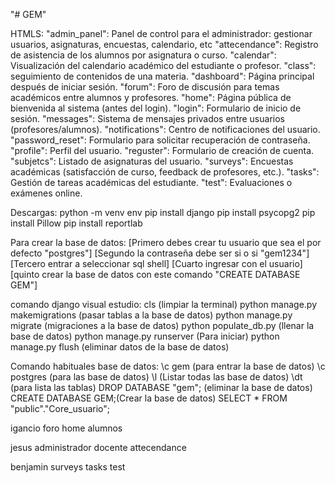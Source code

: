 "# GEM" 

HTMLS:
"admin_panel": Panel de control para el administrador: gestionar usuarios, asignaturas, encuestas, calendario, etc
"attecendance": Registro de asistencia de los alumnos por asignatura o curso.
"calendar": Visualización del calendario académico del estudiante o profesor.
"class": seguimiento de contenidos de una materia.
"dashboard": Página principal después de iniciar sesión.
"forum": Foro de discusión para temas académicos entre alumnos y profesores.
"home": Página pública de bienvenida al sistema (antes del login).
"login": Formulario de inicio de sesión.
"messages": Sistema de mensajes privados entre usuarios (profesores/alumnos).
"notifications": Centro de notificaciones del usuario.
"password_reset": Formulario para solicitar recuperación de contraseña.
"profile": Perfil del usuario.
"reguster": Formulario de creación de cuenta.
"subjetcs": Listado de asignaturas del usuario.
"surveys": Encuestas académicas (satisfacción de curso, feedback de profesores, etc.).
"tasks": Gestión de tareas académicas del estudiante.
"test": Evaluaciones o exámenes online.


Descargas: 
python -m venv env
pip install django
pip install psycopg2
pip install Pillow
pip install reportlab

Para crear la base de datos:
[Primero debes crear tu usuario que sea el por defecto "postgres"]
[Segundo la contraseña debe ser si o si "gem1234"]
[Tercero entrar a seleccionar sql shell]
[Cuarto ingresar con el usuario]
[quinto crear la base de datos con este comando "CREATE DATABASE GEM"]

comando django visual estudio:
cls (limpiar la terminal)
python manage.py makemigrations (pasar tablas a la base de datos)
python manage.py migrate (migraciones a la base de datos)
python populate_db.py (llenar la base de datos)
python manage.py runserver (Para iniciar)
python manage.py flush (eliminar datos de la base de datos)

Comando habituales base de datos:
\c gem (para entrar la base de datos)
\c postgres (para las base de datos)
\l (Listar todas las base de datos)
\dt (para lista las tablas)
DROP DATABASE "gem"; (eliminar la base de datos)
CREATE DATABASE GEM;(Crear la base de datos)
SELECT * FROM "public"."Core_usuario";


igancio 
foro
home
alumnos

jesus 
administrador
docente
attecendance

benjamin
surveys
tasks
test